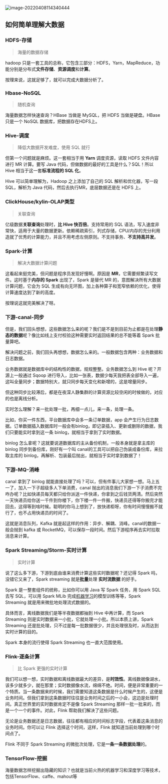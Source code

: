 ![image-20220408114340444](https://img-note.langyastudio.com/202204081143525.png?x-oss-process=style/watermark)



## 如何简单理解大数据

### HDFS-存储

> 海量的数据存储

hadoop 只是一套工具的总称，它包含三部分：HDFS，Yarn，MapReduce，功能分别是分布式**文件存储**、**资源调度**和**计算**。

按理来说，这就足够了，就可以完成大数据分析了。



### Hbase-NoSQL

> 随机查询

海量数据怎样快速查询？HBase 当做是 MySQL，把 HDFS 当做是硬盘。HBase 只是一个 NoSQL 数据库，把数据存在HDFS上。



### Hive-调度

> 降低大数据开发难度，使用 SQL 就行

但第一个问题就是麻烦。这一套相当于用 **Yarn** 调度资源，读取 HDFS 文件内容进行 MR 计算。要写 Java 代码，但做数据的最好的工具是什么？SQL！所以 Hive 相当于这一套**标准流程的 SQL 化**。

Hive 可以简单理解为，Hadoop 之上添加了自己的 SQL 解析和优化器，写一段 SQL，解析为 Java 代码，然后去执行MR，底层数据还是在 HDFS 上。



### ClickHouse/kylin-OLAP类型

> 关联查询

亿级数据**关联查询**处理时，**比 Hive 快百倍**。支持常用的 SQL 语法，写入速度非常快，适用于大量的数据更新。依赖稀疏索引，列式存储，CPU/内存的充分利用造就了优秀的计算能力，并且不用考虑左侧原则。不支持事务、**不支持高并发**。



### Spark-计算

> 解决大数据计算问题

这看起来挺完美，但问题是程序员发现好慢啊。原因是 **MR**，它需要频繁读写文件。这时基于**内存的 Spark** 出现了，Spark 是替代 MR 的，意图解决所有大数据计算问题，它会为 SQL 生成有向无环图，加上各种算子和宽窄依赖的优化，使得计算速度达到了新的高度。

按理说这就完美解决了呀。



### 下游-canal-同步

但是，我们回头想想，这些数据怎么来的呢？我们是不是到目前为止都是在处理**静态的数据**呢？像比如线上支付校验这种需要实时返回结果的总不能等着 Spark 批量算吧。

解决问题之前，我们回头再想想，数据怎么来的。一般数据包含两种：业务数据和日志数据。

业务数据就是数据库中的结构性的数据，规规整整。业务数据怎么到 Hive 呢？开源上一般通过 Sqoop 进行导入，比如一张表，数据少每天我把表全部导入一遍，这叫全量同步；数据特别大，就只同步每天变化和新增的，这是增量同步。

但这种同步比较滞后，都是在夜深人静集群的计算资源比较空闲的时候做的，对应的也是离线分析。

实时怎么理解？来一批处理一批，再细一点儿，来一条，处理一条。

比如，你买一件东西，平台数据库中会多一条订单数据，app 会产生行为日志数据。订单数据插入数据库时一般会有binlog，即记录插入、更新或删除的数据，我们只要能实时拿到这一条 binlog，就相当于拿到了实时数据。

binlog 怎么拿呢？这就要说道数据库的主从备份机制，一般本身就是拿主库的 binlog 同步到备份库，刚好有一个叫 canal的工具可以把自己伪装成备份库，来拉取主库的 binlog，再解析、包装最后抛出，就相当于实时拿到数据了！



### 下游-MQ-消峰

canal 拿到了 binlog 就能直接处理了吗？可以，但有件事儿大家想一想。马上五一了，加入一下子超级多人下单消费，canal 抛出的消息我们下游一下子消费不完咋办呢？比如快递员每天都只给你派送一件快递，你拿到之后钱货两清。然后突然一天快递员给你送一千件到你楼下，你下楼一件一件搬，快递员还得等你搬完才能回去，这得等到啥时候。聪明的你马上想到了，放快递柜呀，你有时间慢慢搬不就行了，也不占用快递员的时间了。

这就是消息队列，Kafka 就是起这样的作用：异步、解耦、消峰。canal的数据一般会抛到 kafka 或 RocketMQ，可以保存一段时间。然后下游程序再去实时拉取消息来计算。



### Spark Streaming/Storm-实时计算

> 实时计算

说了这么多下游，下游到底由谁来消费计算这些实时数据呢？还记得 Spark 吗，没错它又来了，Spark streaming 就是**批量**处理 **实时流数据** 的好手。

Spark 是一整套组件的统称，比如你可以用 Java 写 Spark 任务，用 Spark SQL 去写 SQL，可以用 Spark MLib 完成[机器学习](https://www.zhihu.com/search?q=机器学习&search_source=Entity&hybrid_search_source=Entity&hybrid_search_extra={"sourceType"%3A"answer"%2C"sourceId"%3A1862026844})的模型训练等等，Spark Streaming 就是用来微批地处理流式数据的。

具体而言，离线数据我们是等半夜数据都抽到 Hive 中再计算，而 Spark Streaming 则是实时数据来一小批，它就处理一小批。所以本质上讲，Spark Streaming 还是批处理，只不过是每一批数据很少，并且处理很及时，从而达到实时计算的目的。

Spark 本身的流行使得 Spark Streaming 也一直大范围使用。



### Flink-逐条计算

> 比 Spark 更强的实时计算

我们可以想一想，实时数据和离线数据最大的差异，是**时效性**。离线数据像湖水，该多少就多少，就在那里；实时数据像水流，绵绵不绝。时间，便是非常重要的一个特质。当一条数据来的时候，我们需要知道这条数据是什么时候产生的，这便是业务时间。但我们拿到这条数据时往往是业务时间之后的一小会，这边是处理时间。真正世界里的实时数据肯定不是像 Spark Streaming 那样一批一批来的，而是一个一个的事件。对此，Flink 帮助我们解决了这些问题。

无论是业务数据还是日志数据，往往都有相应的时间标志字段，代表着这条消息的业务时间。你可以让 Flink 选择这个时间，这样，Flink 就知道当前处理到哪个时间点了。

Flink 不同于 Spark Streaming 的微批次处理，它是**一条一条数据处理**的。



### TensorFlow-挖掘

海量数据怎样挖掘出隐藏的知识？也就是当前火热的机器学习和深度学习等技术，包括TensorFlow、caffe、mahout等